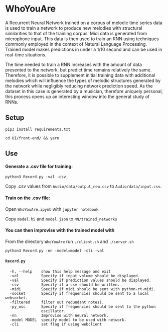 # WhoYouAre
A Recurrent Neural Network trained on a corpus of melodic time series data is used to train a network to produce new melodies with structural similarities to that of the training corpus. Midi data is generated from microphone input. This data is then used to train an RNN using techniques commonly employed in the context of Natural Language Processing. Trained model makes predictions in under a 1/10 second and can be used in real-time situations. 

The time needed to train a RNN increases with the amount of data presented to the network, but predict time remains relatively the same. Therefore, it is possible to supplement initial training data with additional melodies which will influence the types of melodic structures generated by the network while negligibly reducing network prediction speed. As the dataset in this case is generated by a musician, therefore uniquely personal, this process opens up an interesting window into the general study of RNNs. 


## Setup 
`pip3 install requirements.txt`

`cd UI/front-end/ && yarn`

## Use
#### Generate a .csv file for training:

`python3 Record.py -val -csv`

Copy .csv values from `Audio/data/output_new.csv` to `Audio/data/input.csv`.

#### Train on the .csv file:

Open `WhoYouAre.ipynb` with `jupyter notebook`

Copy `model.h5` and `model.json` to `NN/trained_networks`
#### You can then improvise with the trained model with 
From the directory `WhoYouAre` run `./client.sh` and `./server.sh`

`python3 Record.py -nn -model=model -cli -val`

#### `Record.py`
```
  -h, --help    show this help message and exit
  -vol          Specify if input volume should be displayed.
  -val          Specify if prediction values should be displayed.
  -csv          Specify if a csv should be written.
  -midi         Specify if midi should be sent with python-rt-midi.
  -socket       Specify if frequencies should be sent to a local websocket.
  -filtered     filter out redundant notes).
  -py_osc       Specify if frequencies should be sent to the python
                oscillator.
  -nn           Improvise with neural network.
  -model MODEL  specify model to be used with network.
  -cli          set flag if using webclient
  
```
